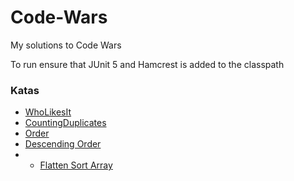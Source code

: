 # Code-Wars
My solutions to Code Wars

To run ensure that JUnit 5 and Hamcrest is added to the classpath

### Katas

* [WhoLikesIt](https://www.codewars.com/kata/5266876b8f4bf2da9b000362/train/java)
* [CountingDuplicates](https://www.codewars.com/kata/54bf1c2cd5b56cc47f0007a1/train/java)
* [Order](https://www.codewars.com/kata/55c45be3b2079eccff00010f/train/java)
* [Descending Order](https://www.codewars.com/kata/5467e4d82edf8bbf40000155/train/java)
* * [Flatten Sort Array](https://www.codewars.com/kata/57ee99a16c8df7b02d00045f/train/java)
